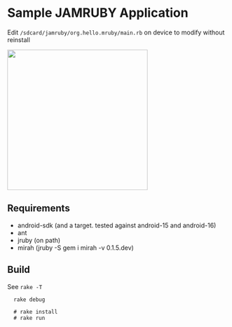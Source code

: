 Sample JAMRUBY Application
===

Edit `/sdcard/jamruby/org.hello.mruby/main.rb` on device to modify without reinstall    

<img height=320 src=https://raw.githubusercontent.com/ppibburr/jamruby/master/samples/runner/screen.png></img>

Requirements
----
* android-sdk (and a target. tested against android-15 and android-16)
* ant
* jruby (on path)
* mirah (jruby -S gem i mirah -v 0.1.5.dev)

Build
----

See `rake -T`

```
  rake debug

  # rake install
  # rake run
```
